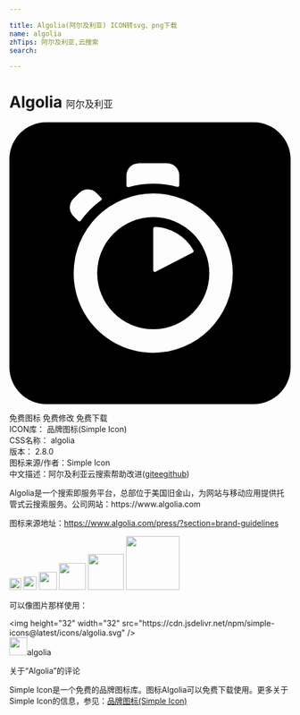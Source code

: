 ```yaml
---

title: Algolia(阿尔及利亚) ICON转svg、png下载
name: algolia
zhTips: 阿尔及利亚,云搜索
search: 

---
```


# Algolia  <small style="font-size: 60%;font-weight: 100">阿尔及利亚</small>

<div id="svg" class="svg-wrap">
<svg role="img" xmlns="http://www.w3.org/2000/svg" viewBox="0 0 24 24"><title>Algolia icon</title><path d="M3.16 0A3.156 3.156 0 000 3.152v17.69A3.161 3.161 0 003.16 24h17.68c1.747 0 3.16-1.42 3.16-3.16V3.16C24 1.413 22.58 0 20.84 0H3.16zm7.87 3.494h2.429A1.04 1.04 0 0114.5 4.535v.822a.14.14 0 01-.174.14 7.679 7.647 0 00-2.043-.276 7.564 7.533 0 00-2.113.297c-.095.021-.182-.045-.182-.14v-.843a1.044 1.04 0 011.041-1.04zm-4.35 2.22a1.04 1.035 0 01.75.306l.414.416c.058.065.051.167-.022.21a7.544 7.513 0 00-.941.801 8 7.967 0 00-.793.932c-.058.065-.153.08-.219.016l-.408-.409a1.043 1.04 0 010-1.472l.496-.494a1.04 1.035 0 01.723-.305zm5.597.35a6.774 6.774 0 016.787 6.778 6.784 6.784 0 01-6.787 6.783c-3.748 0-6.789-3.028-6.789-6.777a6.786 6.786 0 016.79-6.784zm0 2.008a4.783 4.783 0 00-4.783 4.776 4.783 4.783 0 004.783 4.775 4.777 4.777 0 004.784-4.775 4.782 4.782 0 00-4.784-4.776zm.145.838a3.935 3.919 0 013.281 1.988c.036.073.015.16-.057.196l-3.166 1.638c-.093.052-.205-.023-.205-.125V9.05h.002c0-.08.072-.139.145-.139Z"/></svg>
</div>
<detail full-name='algolia'></detail>

<div class="detail-page">
<p>
<span><span class="badge-success badge">免费图标</span> <span class="badge-success badge">免费修改</span>  <span class="badge-success badge">免费下载</span> </span>
<br/>
<span>
ICON库：
<span class="badge-secondary badge">品牌图标(Simple Icon)</span> 
</span>
<br/>
<span>
CSS名称：
<span class="badge-secondary badge">algolia</span> 
</span>

<br/>
<span>
版本：
<span class="badge-secondary badge">2.8.0</span> 
</span>
<br/>
<span>图标来源/作者：<span class="badge-light badge">Simple Icon</span></span> 
<br/>
<span class="zh-detail">中文描述：<span class="badge-primary badge">阿尔及利亚</span><span class="badge-primary badge">云搜索</span><span class="help-link"><span>帮助改进</span>(<a href="https://gitee.com/liuwave/icon-helper/edit/master/json/brands/algolia.json" target="_blank" rel="noopener noreferrer">gitee</a><a href="https://github.com/liuwave/icon-helper/edit/master/json/brands/algolia.json" target="_blank" rel="noopener noreferrer">github</a></span>)</span><br/>
</p>
</div><div class="description description alert alert-light"><p>Algolia是一个搜索即服务平台，总部位于美国旧金山，为网站与移动应用提供托管式云搜索服务。公司网站：https://www.algolia.com</p><p>图标来源地址：<a href="https://www.algolia.com/press/?section=brand-guidelines" target="_blank" rel="noopener noreferrer">https://www.algolia.com/press/?section=brand-guidelines</a></p></div>
<div class="alert alert-dark">
<img height="21" width="21" src="https://cdn.jsdelivr.net/npm/simple-icons@latest/icons/algolia.svg" />
<img height="24" width="24" src="https://cdn.jsdelivr.net/npm/simple-icons@latest/icons/algolia.svg" />
<img height="32" width="32" src="https://cdn.jsdelivr.net/npm/simple-icons@latest/icons/algolia.svg" />
<img height="48" width="48" src="https://cdn.jsdelivr.net/npm/simple-icons@latest/icons/algolia.svg" />
<img height="64" width="64" src="https://cdn.jsdelivr.net/npm/simple-icons@latest/icons/algolia.svg" />
<img height="96" width="96" src="https://cdn.jsdelivr.net/npm/simple-icons@latest/icons/algolia.svg" />

</div>
<div>
  <p>可以像图片那样使用：    
  </p>
  <div class="alert alert-primary" style="font-size: 14px">
    &lt;img height="32" width="32" src="https://cdn.jsdelivr.net/npm/simple-icons@latest/icons/algolia.svg" /&gt;
    <copy-btn content='<img height="32" width="32" src="https://cdn.jsdelivr.net/npm/simple-icons@latest/icons/algolia.svg" />'></copy-btn>
  </div>
  <div class="alert alert-secondary">
    <img height="32" width="32" src="https://cdn.jsdelivr.net/npm/simple-icons@latest/icons/algolia.svg" />algolia
    <copy-btn content="algolia" btn-title="复制图标名称"></copy-btn>
  </div>
</div>

<Vssue title="关于“Algolia”的评论" >关于“Algolia”的评论</Vssue>


<div><p>Simple Icon是一个免费的品牌图标库。图标Algolia可以免费下载使用。更多关于  Simple Icon的信息，参见：<a target="_blank" href="https://iconhelper.cn/brands.html">品牌图标(Simple Icon)</a>
</p></div>

